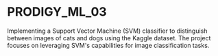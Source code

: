 # PRODIGY_ML_03
Implementing a Support Vector Machine (SVM) classifier to distinguish between images of cats and dogs using the Kaggle dataset. The project focuses on leveraging SVM's capabilities for image classification tasks.
